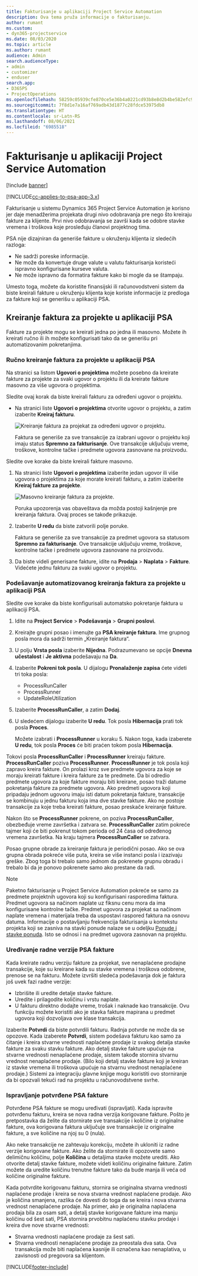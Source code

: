 ```yaml
---
title: Fakturisanje u aplikaciji Project Service Automation
description: Ova tema pruža informacije o fakturisanju.
author: rumant
ms.custom:
- dyn365-projectservice
ms.date: 08/03/2020
ms.topic: article
ms.author: rumant
audience: Admin
search.audienceType:
- admin
- customizer
- enduser
search.app:
- D365PS
- ProjectOperations
ms.openlocfilehash: 58259c05939cfe870ce5e36b4a0221cd93b8e8d2b4be582efc9167e82579699e
ms.sourcegitcommit: 7f8d1e7a16af769adb43d1877c28fdce53975db8
ms.translationtype: HT
ms.contentlocale: sr-Latn-RS
ms.lasthandoff: 08/06/2021
ms.locfileid: "6985518"
---
```

# <a name="invoicing-in-project-service-automation"></a>Fakturisanje u aplikaciji Project Service Automation

[!include [banner](../includes/psa-now-project-operations.md)]

[!INCLUDE[cc-applies-to-psa-app-3.x](../includes/cc-applies-to-psa-app-3x.md)]

Fakturisanje u sistemu Dynamics 365 Project Service Automation je korisno jer daje menadžerima projekata drugi nivo odobravanja pre nego što kreiraju fakture za klijente. Prvi nivo odobravanja se završi kada se odobre stavke vremena i troškova koje prosleđuju članovi projektnog tima.

PSA nije dizajniran da generiše fakture u okruženju klijenta iz sledećih razloga:

- Ne sadrži poreske informacije.
- Ne može da konvertuje druge valute u valutu fakturisanja koristeći ispravno konfigurisane kurseve valuta.
- Ne može ispravno da formatira fakture kako bi mogle da se štampaju.

Umesto toga, možete da koristite finansijski ili računovodstveni sistem da biste kreirali fakture u okruženju klijenta koje koriste informacije iz predloga za fakture koji se generišu u aplikaciji PSA.

## <a name="creating-project-invoices-in-psa"></a>Kreiranje faktura za projekte u aplikaciji PSA

Fakture za projekte mogu se kreirati jedna po jedna ili masovno. Možete ih kreirati ručno ili ih možete konfigurisati tako da se generišu pri automatizovanim pokretanjima.

### <a name="manually-create-project-invoices-in-psa"></a>Ručno kreiranje faktura za projekte u aplikaciji PSA

Na stranici sa listom **Ugovori o projektima** možete posebno da kreirate fakture za projekte za svaki ugovor o projektu ili da kreirate fakture masovno za više ugovora o projektima.

Sledite ovaj korak da biste kreirali fakturu za određeni ugovor o projektu.

- Na stranici liste **Ugovori o projektima** otvorite ugovor o projektu, a zatim izaberite **Kreiraj fakturu**.

    ![Kreiranje faktura za projekat za određeni ugovor o projektu.](media/CreateProjectInvoicesOneByOne.png)

    Faktura se generiše za sve transakcije za izabrani ugovor o projektu koji imaju status **Spremno za fakturisanje**. Ove transakcije uključuju vreme, troškove, kontrolne tačke i predmete ugovora zasnovane na proizvodu.

Sledite ove korake da biste kreirali fakture masovno.

1. Na stranici liste **Ugovori o projektima** izaberite jedan ugovor ili više ugovora o projektima za koje morate kreirati fakturu, a zatim izaberite **Kreiraj fakture za projekte**.

    ![Masovno kreiranje faktura za projekte.](media/CreateProjectInvoicesBulk.png)

    Poruka upozorenja vas obaveštava da možda postoji kašnjenje pre kreiranja faktura. Ovaj proces se takođe prikazuje.

2. Izaberite **U redu** da biste zatvorili polje poruke.

    Faktura se generiše za sve transakcije za predmet ugovora sa statusom **Spremno za fakturisanje**. Ove transakcije uključuju vreme, troškove, kontrolne tačke i predmete ugovora zasnovane na proizvodu.

3. Da biste videli generisane fakture, idite na **Prodaja** \> **Naplata** \> **Fakture**. Videćete jednu fakturu za svaki ugovor o projektu.

### <a name="set-up-automated-creation-of-project-invoices-in-psa"></a>Podešavanje automatizovanog kreiranja faktura za projekte u aplikaciji PSA

Sledite ove korake da biste konfigurisali automatsko pokretanje faktura u aplikaciji PSA.

1. Idite na **Project Service** \> **Podešavanja** \> **Grupni poslovi**.
2. Kreirajte grupni posao i imenujte ga **PSA kreiranje faktura**. Ime grupnog posla mora da sadrži termin „Kreiranje faktura“.
3. U polju **Vrsta posla** izaberite **Nijedna**. Podrazumevano se opcije **Dnevna učestalost** i **Je aktivna** podešavaju na **Da**.
4. Izaberite **Pokreni tok posla**. U dijalogu **Pronalaženje zapisa** ćete videti tri toka posla:

    - ProcessRunCaller
    - ProcessRunner
    - UpdateRoleUtilization

5. Izaberite **ProcessRunCaller**, a zatim **Dodaj**.
6. U sledećem dijalogu izaberite **U redu**. Tok posla **Hibernacija** prati tok posla **Proces**.

    Možete izabrati i **ProcessRunner** u koraku 5. Nakon toga, kada izaberete **U redu**, tok posla **Proces** će biti praćen tokom posla **Hibernacija**.

Tokovi posla **ProcessRunCaller** i **ProcessRunner** kreiraju fakture. **ProcessRunCaller** poziva **ProcessRunner**. **ProcessRunner** je tok posla koji zapravo kreira fakture. On prolazi kroz sve predmete ugovora za koje se moraju kreirati fakture i kreira fakture za te predmete. Da bi odredio predmete ugovora za koje fakture moraju biti kreirane, posao traži datume pokretanja fakture za predmete ugovora. Ako predmeti ugovora koji pripadaju jednom ugovoru imaju isti datum pokretanja fakture, transakcije se kombinuju u jednu fakturu koja ima dve stavke fakture. Ako ne postoje transakcije za koje treba kreirati fakture, posao preskače kreiranje fakture.

Nakon što se **ProcessRunner** pokrene, on poziva **ProcessRunCaller**, obezbeđuje vreme završetka i zatvara se. **ProcessRunCaller** zatim pokreće tajmer koji će biti pokrenut tokom perioda od 24 časa od određenog vremena završetka. Na kraju tajmera **ProcessRunCaller** se zatvara.

Posao grupne obrade za kreiranje faktura je periodični posao. Ako se ova grupna obrada pokreće više puta, kreira se više instanci posla i izazivaju greške. Zbog toga bi trebalo samo jednom da pokrenete grupnu obradu i trebalo bi da je ponovo pokrenete samo ako prestane da radi.

> [!NOTE]
> Paketno fakturisanje u Project Service Automation pokreće se samo za predmete projektnih ugovora koji su konfigurisani rasporedima faktura. Predmet ugovora sa načinom naplate uz fiksnu cenu mora da ima konfigurisane kontrolne tačke. Predmet ugovora za projekat sa načinom naplate vremena i materijala treba da uspostavi raspored faktura na osnovu datuma. Informacije o postavljanju frekvencija fakturisanja u kontekstu projekta koji se zasniva na stavki ponude nalaze se u odeljku [Ponude i stavke ponuda](basic-quote-lines.md#invoice-schedule). Isto se odnosi i na predmet ugovora zasnovan na projektu.      
 
### <a name="edit-a-draft-psa-invoice"></a>Uređivanje radne verzije PSA fakture

Kada kreirate radnu verziju fakture za projekat, sve nenaplaćene prodajne transakcije, koje su kreirane kada su stavke vremena i troškova odobrene, prenose se na fakturu. Možete izvršiti sledeća podešavanja dok je faktura još uvek fazi radne verzije:

- Izbrišite ili uredite detalje stavke fakture.
- Uredite i prilagodite količinu i vrstu naplate.
- U fakturu direktno dodajte vreme, trošak i naknade kao transakcije. Ovu funkciju možete koristiti ako je stavka fakture mapirana u predmet ugovora koji dozvoljava ove klase transakcija.

Izaberite **Potvrdi** da biste potvrdili fakturu. Radnja potvrde ne može da se opozove. Kada izaberete **Potvrdi**, sistem podešava fakturu kao samo za čitanje i kreira stvarne vrednosti naplaćene prodaje iz svakog detalja stavke fakture za svaku stavku fakture. Ako detalj stavke fakture upućuje na stvarne vrednosti nenaplaćene prodaje, sistem takođe stornira stvarnu vrednost nenaplaćene prodaje. (Bilo koji detalj stavke fakture koji je kreiran iz stavke vremena ili troškova upućuje na stvarnu vrednost nenaplaćene prodaje.) Sistemi za integraciju glavne knjige mogu koristiti ovo storniranje da bi opozvali tekući rad na projektu u računovodstvene svrhe.

### <a name="correct-a-confirmed-psa-invoice"></a>Ispravljanje potvrđene PSA fakture

Potvrđene PSA fakture se mogu uređivati (ispravljati). Kada ispravite potvrđenu fakturu, kreira se nova radna verzija korigovane fakture. Pošto je pretpostavka da želite da stornirate sve transakcije i količine iz originalne fakture, ova korigovana faktura uključuje sve transakcije iz originalne fakture, a sve količine na njoj su 0 (nula).

Ako neke transakcije ne zahtevaju korekciju, možete ih ukloniti iz radne verzije korigovane fakture. Ako želite da stornirate ili opozovete samo delimičnu količinu, polje **Količina** u detaljima stavke možete urediti. Ako otvorite detalj stavke fakture, možete videti količinu originalne fakture. Zatim možete da uredite količinu trenutne fakture tako da bude manja ili veća od količine originalne fakture.

Kada potvrdite korigovanu fakturu, stornira se originalna stvarna vrednosti naplaćene prodaje i kreira se nova stvarna vrednost naplaćene prodaje. Ako je količina smanjena, razlika će dovesti do toga da se kreira i nova stvarna vrednost nenaplaćene prodaje. Na primer, ako je originalna naplaćena prodaja bila za osam sati, a detalj stavke korigovane fakture ima manju količinu od šest sati, PSA stornira prvobitnu naplaćenu stavku prodaje i kreira dve nove stvarne vrednosti:

- Stvarna vrednosti naplaćene prodaje za šest sati.
- Stvarna vrednosti nenaplaćene prodaje za preostala dva sata. Ova transakcija može biti naplaćena kasnije ili označena kao nenaplativa, u zavisnosti od pregovora sa klijentom.


[!INCLUDE[footer-include](../includes/footer-banner.md)]